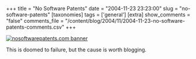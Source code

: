 +++
title = "No Software Patents"
date = "2004-11-23 23:23:00"
slug = "no-software-patents"
[taxonomies]
tags = ['general']
[extra]
show_comments = "false"
comments_file = "/content/blog/2004/11/2004-11-23-no-software-patents-comments.csv"
+++

[![nosoftwarepatents.com banner](http://www.flickr.com/photos/1663066_27a26b801d_m.jpg)](http://www.nosoftwarepatents.com "No Software Patents")

This is doomed to failure, but the cause is worth blogging.
